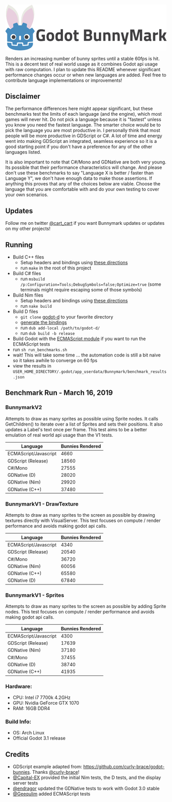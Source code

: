 ![Godot Bunnymark](images/banner.png)

Renders an increasing number of bunny sprites until a stable 60fps is hit.  This is a decent test of real world usage as it combines Godot api usage with raw computation.  I plan to update this README whenever significant performance changes occur or when new languages are added.  Feel free to contribute language implementations or improvements!

## Disclaimer

The performance differences here might appear significant, but these benchmarks test the limits of each language (and the engine), which most games will never hit.  Do not pick a language because it is "fastest" unless you know you need the fastest language.  The smarter choice would be to pick the language you are most productive in.  I personally think that most people will be more productive in GDScript or C#.  A lot of time and energy went into making GDScript an integrated, seamless experience so it is a good starting point if you don't have a preference for any of the other languages listed.

It is also important to note that C#/Mono and GDNative are both very young.  Its possible that their performance characteristics will change.  And please don't use these benchmarks to say "Language X is better / faster than Language Y", we don't have enough data to make those assertions.  If anything this proves that any of the choices below are viable.  Choose the language that you are comfortable with and do your own testing to cover your own scenarios.

## Updates

Follow me on twitter [@cart_cart](https://twitter.com/cart_cart) if you want Bunnymark updates or updates on my other projects!

## Running

* Build C++ files
    * Setup headers and bindings using [these directions](https://github.com/GodotNativeTools/godot-cpp)
    * run ```make``` in the root of this project
* Build C# files
    * run ```msbuild /p:Configuration=Tools;DebugSymbols=false;Optimize=true``` (some terminals might require escaping some of those symbols)
* Build Nim files
    * Setup headers and bindings using [these directions](https://pragmagic.github.io/godot-nim/master/index.html)
    * run ```nake build```
* Build D files
    * `git clone` [godot-d](https://github.com/GodotNativeTools/godot-d) to your favorite directory
    * [generate the bindings](https://github.com/GodotNativeTools/godot-d/blob/master/generator/README.md)
    * run `dub add-local /path/to/godot-d/`
    * run `dub build -b release`
* Build Godot with the [ECMAScript module](https://github.com/Geequlim/ECMAScript) if you want to run the ECMAScript tests
* run ```sh run_benchmarks.sh```
* wait!  This will take some time ... the automation code is still a bit naive so it takes awhile to converge on 60 fps
* view the results in ```USER_HOME_DIRECTORY/.godot/app_userdata/Bunnymark/benchmark_results.json```

## Benchmark Run - March 16, 2019

### BunnymarkV2

Attempts to draw as many sprites as possible using Sprite nodes.  It calls GetChildren() to iterate over a list of Sprites and sets their positions.  It also updates a Label's text once per frame.  This test aims to be a better emulation of real world api usage than the V1 tests.

| Language             | Bunnies Rendered |
|----------------------|------------------|
| ECMAScript/Javascript| 4660             |
| GDScript (Release)   | 18560            |
| C#/Mono              | 27555            |
| GDNative (D)         | 28020            |
| GDNative (Nim)       | 29920            |
| GDNative (C++)       | 37480            |

### BunnymarkV1 - DrawTexture

Attempts to draw as many sprites to the screen as possible by drawing textures directly with VisualServer.  This test focuses on compute / render performance and avoids making godot api calls.

| Language             | Bunnies Rendered |
|----------------------|------------------|
| ECMAScript/Javascript| 4340             |
| GDScript (Release)   | 20540            |
| C#/Mono              | 36720            |
| GDNative (Nim)       | 60056            |
| GDNative (C++)       | 65580            |
| GDNative (D)         | 67840            |

### BunnymarkV1 - Sprites

Attempts to draw as many sprites to the screen as possible by adding Sprite nodes.  This test focuses on compute / render performance and avoids making godot api calls.

| Language             | Bunnies Rendered |
|----------------------|------------------|
| ECMAScript/Javascript| 4300             |
| GDScript (Release)   | 17639            |
| GDNative (Nim)       | 37180            |
| C#/Mono              | 37455            |
| GDNative (D)         | 38740            |
| GDNative (C++)       | 41935            |

### Hardware:

* CPU: Intel i7 7700k 4.2GHz
* GPU: Nvidia GeForce GTX 1070
* RAM: 16GB DDR4

### Build Info:
* OS: Arch Linux
* Official Godot 3.1 release

## Credits

* GDScript example adapted from: https://github.com/curly-brace/godot-bunnies.  Thanks [@curly-brace](https://github.com/curly-brace)!
* [@Capital-EX](https://github.com/Capital-EX) provided the initial Nim tests, the D tests, and the display server tests
* [@endragor](https://github.com/endragor) updated the GDNative tests to work with Godot 3.0 stable
* [@Geequlim](https://github.com/Geequlim) added ECMAScript tests
